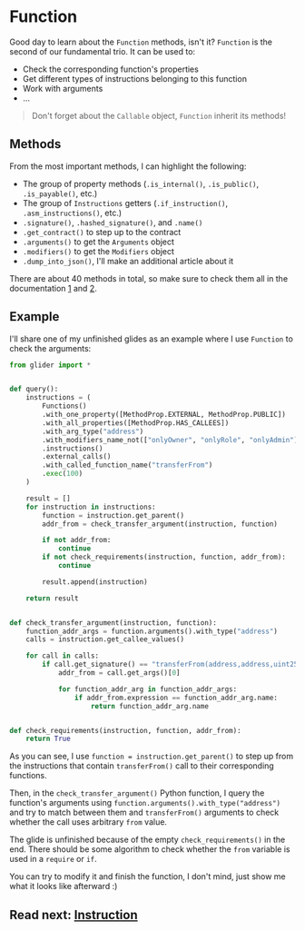 # Function

Good day to learn about the `Function` methods, isn't it? `Function` is the second of our fundamental trio. It can be used to:

- Check the corresponding function's properties
- Get different types of instructions belonging to this function
- Work with arguments
- ...

> Don't forget about the `Callable` object, `Function` inherit its methods!

## Methods

From the most important methods, I can highlight the following:

- The group of property methods (`.is_internal()`, `.is_public()`, `.is_payable()`, etc.)
- The group of `Instructions` getters (`.if_instruction()`, `.asm_instructions()`, etc.)
- `.signature()`, `.hashed_signature()`, and `.name()`
- `.get_contract()` to step up to the contract
- `.arguments()` to get the `Arguments` object
- `.modifiers()` to get the `Modifiers` object
- `.dump_into_json()`, I'll make an additional article about it

There are about 40 methods in total, so make sure to check them all in the documentation [1](https://glide.gitbook.io/api/function) and [2](https://glide.gitbook.io/api/callable).

## Example

I'll share one of my unfinished glides as an example where I use `Function` to check the arguments:

```python
from glider import *


def query():
    instructions = (
        Functions()
        .with_one_property([MethodProp.EXTERNAL, MethodProp.PUBLIC])
        .with_all_properties([MethodProp.HAS_CALLEES])
        .with_arg_type("address")
        .with_modifiers_name_not(["onlyOwner", "onlyRole", "onlyAdmin"])
        .instructions()
        .external_calls()
        .with_called_function_name("transferFrom")
        .exec(100)
    )

    result = []
    for instruction in instructions:
        function = instruction.get_parent()
        addr_from = check_transfer_argument(instruction, function)

        if not addr_from:
            continue
        if not check_requirements(instruction, function, addr_from):
            continue

        result.append(instruction)

    return result


def check_transfer_argument(instruction, function):
    function_addr_args = function.arguments().with_type("address")
    calls = instruction.get_callee_values()

    for call in calls:
        if call.get_signature() == "transferFrom(address,address,uint256)":
            addr_from = call.get_args()[0]

            for function_addr_arg in function_addr_args:
                if addr_from.expression == function_addr_arg.name:
                    return function_addr_arg.name


def check_requirements(instruction, function, addr_from):
    return True

```

As you can see, I use `function = instruction.get_parent()` to step up from the instructions that contain `transferFrom()` call to their corresponding functions.

Then, in the `check_transfer_argument()` Python function, I query the function's arguments using `function.arguments().with_type("address")` and try to match between them and `transferFrom()` arguments to check whether the call uses arbitrary `from` value.

The glide is unfinished because of the empty `check_requirements()` in the end. There should be some algorithm to check whether the `from` variable is used in a `require` or `if`.

You can try to modify it and finish the function, I don't mind, just show me what it looks like afterward :)

## Read next: [Instruction](../instruction/README.md)
